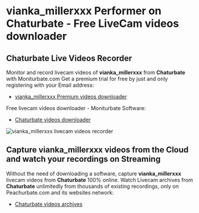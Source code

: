 # vianka_millerxxx Performer on Chaturbate - Free LiveCam videos downloader

## Chaturbate Live Videos Recorder

Monitor and record livecam videos of **vianka_millerxxx** from **Chaturbate** with Moniturbate.com
Get a premium trial for free by just and only registering with your Email address:
* [vianka_millerxxx Premium videos downloader](https://moniturbate.com/request-demo-licence-key.html)

Free livecam videos downloader - Moniturbate Software:
* [Chaturbate videos downloader](https://moniturbate.com/moniturbate-download-software.html)

![vianka_millerxxx livecam videos recorder](https://peachurnet.com/templates/moniturbate-software.png)


## Capture vianka_millerxxx videos from the Cloud and watch your recordings on Streaming

Without the need of downloading a software, capture **vianka_millerxxx** livecam videos from **Chaturbate** 100% online.
Watch Livecam archives from **Chaturbate** unlimitedly from thousands of existing recordings, only on Peachurbate.com and its websites network:
* [Chaturbate videos archives](https://peachurnet.com/)